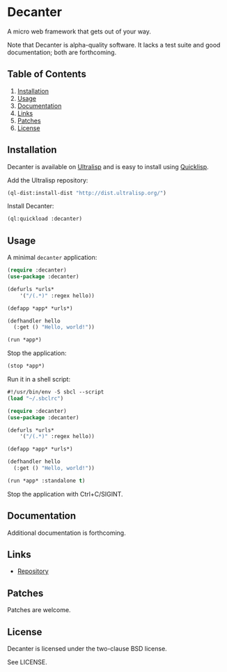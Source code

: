 # Decanter

A micro web framework that gets out of your way.

Note that Decanter is alpha-quality software. It lacks a test suite and good
documentation; both are forthcoming.

## Table of Contents

1. [Installation](#installation)
2. [Usage](#usage)
3. [Documentation](#documentation)
4. [Links](#links)
5. [Patches](#patches)
6. [License](#license)

## Installation

Decanter is available on [Ultralisp](https://ultralisp.org/) and is easy to
install using [Quicklisp](https://www.quicklisp.org/beta/).

Add the Ultralisp repository:

```lisp
(ql-dist:install-dist "http://dist.ultralisp.org/")
```

Install Decanter:

```lisp
(ql:quickload :decanter)
```

## Usage

A minimal `decanter` application:

```lisp
(require :decanter)
(use-package :decanter)

(defurls *urls*
    '("/(.*)" :regex hello))

(defapp *app* *urls*)

(defhandler hello
  (:get () "Hello, world!"))

(run *app*)
```

Stop the application:

```lisp
(stop *app*)
```

Run it in a shell script:

```lisp
#!/usr/bin/env -S sbcl --script
(load "~/.sbclrc")

(require :decanter)
(use-package :decanter)

(defurls *urls*
    '("/(.*)" :regex hello))

(defapp *app* *urls*)

(defhandler hello
  (:get () "Hello, world!"))

(run *app* :standalone t)
```

Stop the application with Ctrl+C/SIGINT.

## Documentation

Additional documentation is forthcoming.

## Links

* [Repository](https://sr.ht/~pyramidion/decanter/)

## Patches

Patches are welcome.

## License

Decanter is licensed under the two-clause BSD license.

See LICENSE.
